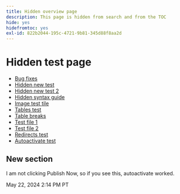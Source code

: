 ```yaml
---
title: Hidden overview page
description: This page is hidden from search and from the TOC
hide: yes
hidefromtoc: yes
exl-id: 822b2044-195c-4721-9b81-345d88f8aa2d
---
```

# Hidden test page

+ [Bug fixes](hidden/bug-fixes.md)
+ [Hidden new test](hidden-new-test.md)
+ [Hidden new test 2](hidden-new-test-2.md)
+ [Hidden syntax guide](hidden/syntax-style-guide.md)
+ [Image test tile](hidden/test-page.md)
+ [Tables test](hidden/tables.md)
+ [Table breaks](hidden/table-breaks.md)
+ [Test file 1](hidden/note-test.md)
+ [Test file 2](hidden-test.md)
+ [Redirects test](hidden/test-redirection.md)
+ [Autoactivate test](hidden/autoactivate.md)

## New section

I am not clicking Publish Now, so if you see this, autoactivate worked.

May 22, 2024 2:14 PM PT
